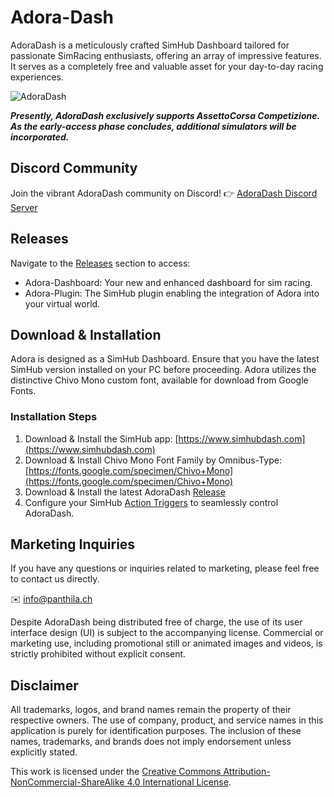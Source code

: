 # Adora-Dash

AdoraDash is a meticulously crafted SimHub Dashboard tailored for passionate SimRacing enthusiasts, offering an array of impressive features. It serves as a completely free and valuable asset for your day-to-day racing experiences.

![AdoraDash](./assets/images/adoradash_v1.png)

***Presently, AdoraDash exclusively supports AssettoCorsa Competizione. As the early-access phase concludes, additional simulators will be incorporated.***

## Discord Community
Join the vibrant AdoraDash community on Discord!
👉 [AdoraDash Discord Server](https://discord.gg/2yNzuRc62S)

## Releases
Navigate to the [Releases](./releases) section to access:
- Adora-Dashboard: Your new and enhanced dashboard for sim racing.
- Adora-Plugin: The SimHub plugin enabling the integration of Adora into your virtual world.

## Download & Installation
Adora is designed as a SimHub Dashboard. Ensure that you have the latest SimHub version installed on your PC before proceeding. Adora utilizes the distinctive Chivo Mono custom font, available for download from Google Fonts.

### Installation Steps
1. Download & Install the SimHub app: [https://www.simhubdash.com](https://www.simhubdash.com)
2. Download & Install Chivo Mono Font Family by Omnibus-Type: [https://fonts.google.com/specimen/Chivo+Mono](https://fonts.google.com/specimen/Chivo+Mono)
3. Download & Install the latest AdoraDash [Release](https://github.com/cdemetriadis/adora-dash/releases)
4. Configure your SimHub [Action Triggers](./assets/manual/TRIGGERS.md) to seamlessly control AdoraDash.

## Marketing Inquiries
If you have any questions or inquiries related to marketing, please feel free to contact us directly.

✉️ info@panthila.ch

Despite AdoraDash being distributed free of charge, the use of its user interface design (UI) is subject to the accompanying license. Commercial or marketing use, including promotional still or animated images and videos, is strictly prohibited without explicit consent.

## Disclaimer
All trademarks, logos, and brand names remain the property of their respective owners. The use of company, product, and service names in this application is purely for identification purposes. The inclusion of these names, trademarks, and brands does not imply endorsement unless explicitly stated.

This work is licensed under the [Creative Commons Attribution-NonCommercial-ShareAlike 4.0 International License](https://creativecommons.org/licenses/by-nc-sa/4.0/).